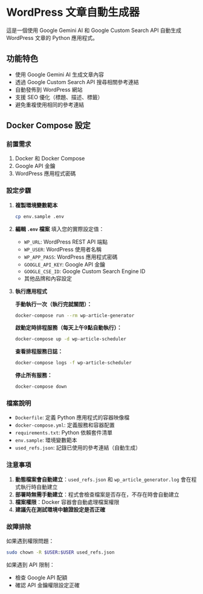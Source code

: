 # WordPress 文章自動生成器

這是一個使用 Google Gemini AI 和 Google Custom Search API 自動生成 WordPress 文章的 Python 應用程式。

## 功能特色

- 使用 Google Gemini AI 生成文章內容
- 透過 Google Custom Search API 搜尋相關參考連結
- 自動發佈到 WordPress 網站
- 支援 SEO 優化（標題、描述、標籤）
- 避免重複使用相同的參考連結

## Docker Compose 設定

### 前置需求

1. Docker 和 Docker Compose
2. Google API 金鑰
3. WordPress 應用程式密碼

### 設定步驟

1. **複製環境變數範本**
   ```bash
   cp env.sample .env
   ```

2. **編輯 `.env` 檔案**
   填入您的實際設定值：
   - `WP_URL`: WordPress REST API 端點
   - `WP_USER`: WordPress 使用者名稱
   - `WP_APP_PASS`: WordPress 應用程式密碼
   - `GOOGLE_API_KEY`: Google API 金鑰
   - `GOOGLE_CSE_ID`: Google Custom Search Engine ID
   - 其他品牌和內容設定

3. **執行應用程式**

   **手動執行一次（執行完就關閉）：**
   ```bash
   docker-compose run --rm wp-article-generator
   ```

   **啟動定時排程服務（每天上午9點自動執行）：**
   ```bash
   docker-compose up -d wp-article-scheduler
   ```

   **查看排程服務日誌：**
   ```bash
   docker-compose logs -f wp-article-scheduler
   ```

   **停止所有服務：**
   ```bash
   docker-compose down
   ```

### 檔案說明

- `Dockerfile`: 定義 Python 應用程式的容器映像檔
- `docker-compose.yml`: 定義服務和容器配置
- `requirements.txt`: Python 依賴套件清單
- `env.sample`: 環境變數範本
- `used_refs.json`: 記錄已使用的參考連結（自動生成）

### 注意事項

1. **動態檔案會自動建立**：`used_refs.json` 和 `wp_article_generator.log` 會在程式執行時自動建立
2. **部署時無需手動建立**：程式會檢查檔案是否存在，不存在時會自動建立
3. **檔案權限**：Docker 容器會自動處理檔案權限
4. **建議先在測試環境中驗證設定是否正確**

### 故障排除

如果遇到權限問題：
```bash
sudo chown -R $USER:$USER used_refs.json
```

如果遇到 API 限制：
- 檢查 Google API 配額
- 確認 API 金鑰權限設定正確

